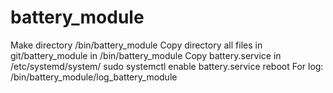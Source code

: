 # battery_module

Make directory /bin/battery_module
Copy directory all files in git/battery_module in /bin/battery_module
Copy battery.service in /etc/systemd/system/
sudo systemctl enable battery.service
reboot
For log: /bin/battery_module/log_battery_module
